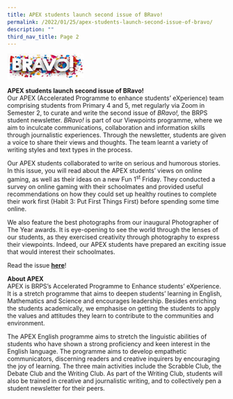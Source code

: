 ```yaml
---
title: APEX students launch second issue of BRavo!
permalink: /2022/01/25/apex-students-launch-second-issue-of-bravo/
description: ""
third_nav_title: Page 2
---
```

<img src="/images/Bravo-Text-300x102.jpg" 
     style="width:35%">
		 
<p><strong>APEX students launch second issue of BRavo!<br /></strong>Our APEX (Accelerated Programme to enhance students&rsquo; eXperience) team comprising students from Primary 4 and 5, met regularly via Zoom in Semester 2, to curate and write the second issue of&nbsp;<em>BRavo!,&nbsp;</em>the BRPS student newsletter.&nbsp;<em>BRavo!</em>&nbsp;is part of our Viewpoints programme, where we aim to inculcate communications, collaboration and information skills through journalistic experiences. Through the newsletter, students are given a voice to share their views and thoughts. The team learnt a variety of writing styles and text types in the process.</p>
<p>Our APEX students collaborated to write on serious and humorous stories. In this issue, you will read about the APEX students&rsquo; views on online gaming, as well as their ideas on a new Fun 1<sup>st</sup>&nbsp;Friday. They conducted a survey on online gaming with their schoolmates and provided useful recommendations on how they could set up healthy routines to complete their work first (Habit 3: Put First Things First) before spending some time online.</p>
<p>We also feature the best photographs from our inaugural Photographer of The Year awards. It is eye-opening to see the world through the lenses of our students, as they exercised creativity through photography to express their viewpoints. Indeed, our APEX students have prepared an exciting issue that would interest their schoolmates.</p>
<p>Read the issue&nbsp;<strong><a href="https://blangahrisepri.moe.edu.sg/wp-content/uploads/2021/02/Bravo-Issue-2021.pdf">here</a></strong>!</p>
<p><strong>About APEX<br /></strong>APEX is BRPS&rsquo;s Accelerated Programme to Enhance students&rsquo; eXperience. It is a stretch programme that aims to deepen students&rsquo; learning in English, Mathematics and Science and encourages leadership. Besides enriching the students academically, we emphasise on getting the students to apply the values and attitudes they learn to contribute to the communities and environment.</p>
<p>The APEX English programme aims to stretch the linguistic abilities of students who have shown a strong proficiency and keen interest in the English language. The programme aims to develop empathetic communicators, discerning readers and creative inquirers by encouraging the joy of learning. The three main activities include the Scrabble Club, the Debate Club and the Writing Club. As part of the Writing Club, students will also be trained in creative and journalistic writing, and to collectively pen a student newsletter for their peers.</p>